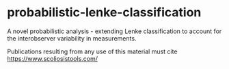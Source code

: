 # probabilistic-lenke-classification

A novel probabilistic analysis - extending Lenke classification to account for the interobserver variability in measurements.

Publications resulting from any use of this material must cite https://www.scoliosistools.com/
